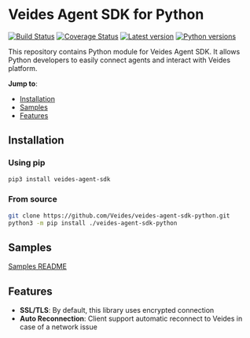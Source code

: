 # Veides Agent SDK for Python

[![Build Status](https://travis-ci.org/Veides/veides-agent-sdk-python.svg?branch=master)](https://travis-ci.org/Veides/veides-agent-sdk-python)
[![Coverage Status](https://coveralls.io/repos/github/Veides/veides-agent-sdk-python/badge.svg?branch=master)](https://coveralls.io/github/Veides/veides-agent-sdk-python?branch=master)
[![Latest version](https://img.shields.io/pypi/v/veides-agent-sdk.svg)](https://pypi.org/project/veides-agent-sdk)
[![Python versions](https://img.shields.io/pypi/pyversions/veides-agent-sdk.svg)](https://pypi.org/project/veides-agent-sdk)

This repository contains Python module for Veides Agent SDK. It allows Python developers to easily connect agents and interact with Veides platform. 

**Jump to**:

* [Installation](#Installation)
* [Samples](#Samples)
* [Features](#Features)

## Installation

### Using pip

```bash
pip3 install veides-agent-sdk
```

### From source

```bash
git clone https://github.com/Veides/veides-agent-sdk-python.git
python3 -m pip install ./veides-agent-sdk-python
```

## Samples

[Samples README](https://github.com/Veides/veides-agent-sdk-python/blob/master/samples)

## Features

- **SSL/TLS**: By default, this library uses encrypted connection
- **Auto Reconnection**: Client support automatic reconnect to Veides in case of a network issue
